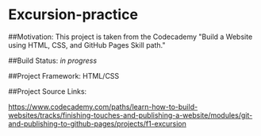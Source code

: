 # Excursion-practice
##Motivation: 
This project is taken from the Codecademy "Build a Website using HTML, CSS, and GitHub Pages Skill path."

##Build Status: *in progress*

##Project Framework: HTML/CSS

##Project Source Links:

https://www.codecademy.com/paths/learn-how-to-build-websites/tracks/finishing-touches-and-publishing-a-website/modules/git-and-publishing-to-github-pages/projects/f1-excursion
